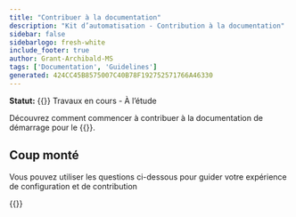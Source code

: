 ```yaml
---
title: "Contribuer à la documentation"
description: "Kit d’automatisation - Contribution à la documentation"
sidebar: false
sidebarlogo: fresh-white
include_footer: true
author: Grant-Archibald-MS
tags: ['Documentation', 'Guidelines']
generated: 424CC45B8575007C40B78F192752571766A46330
---
```


**Statut:** {{<externalImage src="https://github.githubassets.com/images/icons/emoji/unicode/1f6a7.png" size="16x16" text="Construction Icon">}} Travaux en cours - À l’étude

Découvrez comment commencer à contribuer à la documentation de démarrage pour le {{<product-name>}}.

## Coup monté

Vous pouvez utiliser les questions ci-dessous pour guider votre expérience de configuration et de contribution

{{<questions name="/content/fr/contribution/documentation.json" completed="Merci d’avoir répondu aux questions de configuration" showNavigationButtons="false" locale="fr">}}
